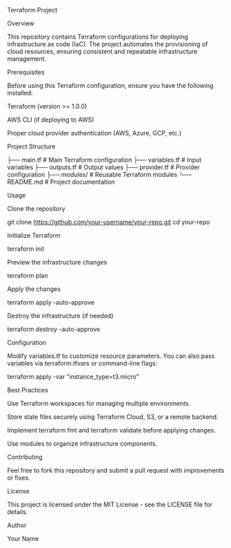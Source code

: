 Terraform Project

Overview

This repository contains Terraform configurations for deploying infrastructure as code (IaC). The project automates the provisioning of cloud resources, ensuring consistent and repeatable infrastructure management.

Prerequisites

Before using this Terraform configuration, ensure you have the following installed:

Terraform (version >= 1.0.0)

AWS CLI (if deploying to AWS)

Proper cloud provider authentication (AWS, Azure, GCP, etc.)

Project Structure

├── main.tf             # Main Terraform configuration
├── variables.tf        # Input variables
├── outputs.tf          # Output values
├── provider.tf         # Provider configuration
├── modules/            # Reusable Terraform modules
└── README.md           # Project documentation

Usage

Clone the repository

git clone https://github.com/your-username/your-repo.git
cd your-repo

Initialize Terraform

terraform init

Preview the infrastructure changes

terraform plan

Apply the changes

terraform apply -auto-approve

Destroy the infrastructure (if needed)

terraform destroy -auto-approve

Configuration

Modify variables.tf to customize resource parameters. You can also pass variables via terraform.tfvars or command-line flags:

terraform apply -var "instance_type=t3.micro"

Best Practices

Use Terraform workspaces for managing multiple environments.

Store state files securely using Terraform Cloud, S3, or a remote backend.

Implement terraform fmt and terraform validate before applying changes.

Use modules to organize infrastructure components.

Contributing

Feel free to fork this repository and submit a pull request with improvements or fixes.

License

This project is licensed under the MIT License - see the LICENSE file for details.

Author

Your Name

